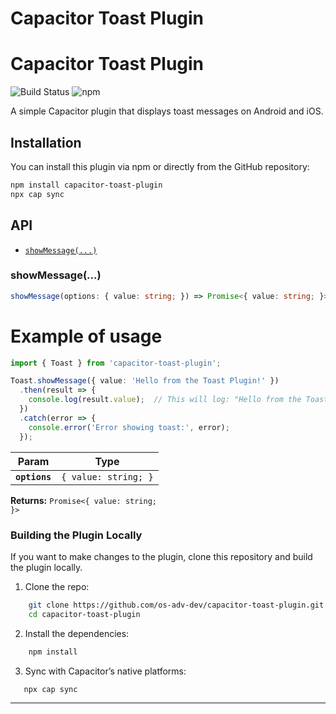 # Capacitor Toast Plugin

# Capacitor Toast Plugin

![Build Status](https://github.com/os-adv-dev/capacitor-toast-plugin/actions/workflows/main.yml/badge.svg)
![npm](https://img.shields.io/npm/v/capacitor-toast-plugin)

A simple Capacitor plugin that displays toast messages on Android and iOS.

## Installation

You can install this plugin via npm or directly from the GitHub repository:

```bash
npm install capacitor-toast-plugin
npx cap sync
```

## API

<docgen-index>

* [`showMessage(...)`](#showmessage)

</docgen-index>

<docgen-api>
<!--Update the source file JSDoc comments and rerun docgen to update the docs below-->

### showMessage(...)

```typescript
showMessage(options: { value: string; }) => Promise<{ value: string; }>
```

# Example of usage
```typescript
import { Toast } from 'capacitor-toast-plugin';

Toast.showMessage({ value: 'Hello from the Toast Plugin!' })
  .then(result => {
    console.log(result.value);  // This will log: "Hello from the Toast Plugin!"
  })
  .catch(error => {
    console.error('Error showing toast:', error);
  });

```

| Param         | Type                            |
| ------------- | ------------------------------- |
| **`options`** | <code>{ value: string; }</code> |

**Returns:** <code>Promise&lt;{ value: string; }&gt;</code>

### Building the Plugin Locally

If you want to make changes to the plugin, clone this repository and build the plugin locally.

1.	Clone the repo:    
```bash
    git clone https://github.com/os-adv-dev/capacitor-toast-plugin.git
    cd capacitor-toast-plugin
```

2.	Install the dependencies:
```bash
    npm install
```

3.	Sync with Capacitor’s native platforms:
```bash
   npx cap sync
```

--------------------

</docgen-api>
